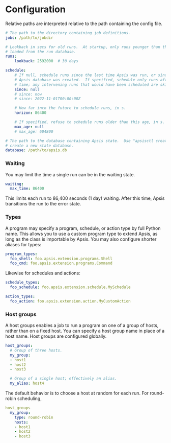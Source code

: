 # Configuration

Relative paths are interpreted relative to the path containing the config file.

```yaml
# The path to the directory containing job definitions.
jobs: /path/to/jobdir

# Lookback in secs for old runs.  At startup, only runs younger than this are
# loaded from the run database.
runs:
    lookback: 2592000  # 30 days

schedule:
    # If null, schedule runs since the last time Apsis was run, or since the
    # Apsis database was created.  If specified, schedule only runs after this
    # time; any intervening runs that would have been scheduled are skipped.
    since: null
    # since: now
    # since: 2022-11-01T00:00:00Z

    # How far into the future to schedule runs, in s.
    horizon: 86400

    # If specified, refuse to schedule runs older than this age, in s.
    max_age: null
    # max_age: 604800

# The path to the database containing Apsis state.  Use "apsisctl create" to
# create a new state database.
database: /path/to/apsis.db
```


### Waiting

You may limit the time a single run can be in the waiting state.

```yaml
waiting:
  max_time: 86400
```

This limits each run to 86,400 seconds (1 day) waiting.  After this time, Apsis
transitions the run to the error state.


### Types

A program may specify a program, schedule, or action type by full Python name.  This allows
you to use a custom program type to extend Apsis, as long as the class is importable by
Apsis.  You may also configure shorter aliases for types:

```yaml
program_types:
  foo_shell: foo.apsis.extension.programs.Shell
  foo_cmd: foo.apsis.extension.programs.Command
```

Likewise for schedules and actions:

```yaml
schedule_types:
  foo_schedule: foo.apsis.extension.schedule.MySchedule

action_types:
  foo_action: foo.apsis.extension.action.MyCustomAction

```


### Host groups

A host groups enables a job to run a program on one of a group of hosts, rather
than on a fixed host.  You can specify a host group name in place of a host
name.  Host groups are configured globally.

```yaml
host_groups:
  # Group of three hosts.
  my_group:
  - host1
  - host2
  - host3

  # Group of a single host; effectively an alias.
  my_alias: host4
```

The default behavior is to choose a host at random for each run.  For
round-robin scheduling,
```yaml
host_groups
  my_group:
    type: round-robin
    hosts:
    - host1
    - host2
    - host3
```


